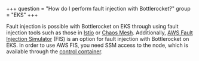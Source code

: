 +++
question = "How do I perform fault injection with Bottlerocket?"
group = "EKS"
+++

Fault injection is possible with Bottlerocket on EKS through using fault injection tools such as those in [Istio](https://istio.io/latest/docs/tasks/traffic-management/fault-injection/) or [Chaos Mesh](https://chaos-mesh.org/docs/simulate-pod-chaos-on-kubernetes/).
Additionally, [AWS Fault Injection Simulator](https://aws.amazon.com/fis/faqs/) (FIS) is an option for fault injection with Bottlerocket on EKS.
In order to use AWS FIS, you need SSM access to the node, which is available through the [control container](https://github.com/bottlerocket-os/bottlerocket#control-container).
